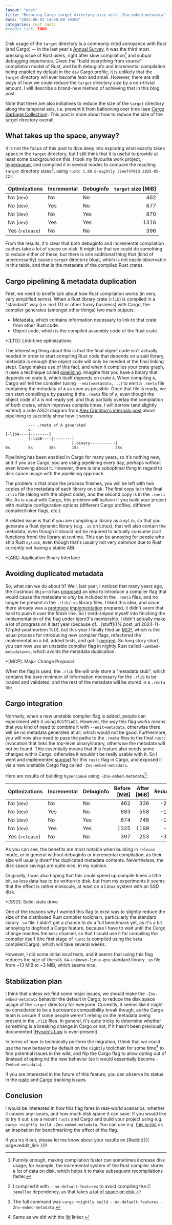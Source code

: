 ```yaml
---
layout: "post"
title: "Reducing Cargo target directory size with -Zno-embed-metadata"
date: "2025-06-02 14:00:00 +0200"
categories: rust rustc
#reddit_link: TODO
---
```


Disk usage of the `target` directory is a commonly cited annoyance with Rust (and Cargo)
-- in the last year's [Annual Survey](https://blog.rust-lang.org/2025/02/13/2024-State-Of-Rust-Survey-results/#challenges),
it was the third most pressing issue of Rust users, right after slow compilation[^disk-vs-compilation] and subpar
debugging experience. Given the "build everything from source" compilation model of Rust, and both debuginfo and incremental compilation being enabled by default in the `dev` Cargo profile, it is unlikely that the `target` directory will ever become *lean* and small. However, there are still ways of how we could reduce the `target` directory size by a non-trivial amount. I will describe a brand-new method of achieving that in this blog post.

[^disk-vs-compilation]: Funnily enough, making compilation faster can sometimes increase disk usage; for example, the incremental system of the Rust compiler stores a lot of data on disk, which helps it to make subsequent recompilations faster.

Note that there are also initiatives to reduce the size of the `target` directory along the temporal axis, i.e. prevent it from ballooning over time (see [Cargo Garbage Collection](https://github.com/rust-lang/cargo/issues/12633)). This post is more about how to reduce the size of the target directory overall.

## What takes up the space, anyway?

It is not the focus of this post to dive deep into exploring what exactly takes space in the `target`
directory, but I still think that it is useful to provide at least some background on this. I took
my favourite work project, [hyperqueue](https://github.com/It4innovations/hyperqueue), and compiled
it in several modes to compare the resulting `target` directory sizes[^jemalloc], using `rustc 1.89.0-nightly (2eef47813 2025-05-22)`:

| Optimizations   | Incremental | Debuginfo | `target` size [MiB] |
|-----------------|-------------|-----------|--------------------:|
| No (`dev`)      | No          | No        |                 462 |
| No (`dev`)      | Yes         | No        |                 677 |
| No (`dev`)      | No          | Yes       |                 870 |
| No (`dev`)      | Yes         | Yes       |                1316 |
| Yes (`release`) | No          | No        |                 396 |

[^jemalloc]: I compiled it with `--no-default-features` to avoid compiling the *C* `jemalloc` dependency, as that takes [a lot of space on disk](https://github.com/tikv/jemallocator/pull/119).

From the results, it's clear that both debuginfo and incremental compilation caches take a lot of
space on disk. It might be that we could do something to reduce either of these, but there is one
additional thing that (kind of unnecessarily) causes `target` directory bloat, which is not
easily observable in this table, and that is the metadata of the compiled Rust crates.

## Cargo pipelining & metadata duplication

First, we need to briefly talk about how Rust compilation works (in very, very simplified terms).
When a Rust library crate (`rlib`) is compiled in a "standard" way (i.e. no LTO or other funny
business) with Cargo, the compiler generates (amongst other things) two main outputs:

- Metadata, which contains information necessary to link to that crate from other Rust code.
- Object code, which is the compiled assembly code of the Rust crate.

*[LTO]: Link-time optimizations

The interesting thing about this is that the final object code isn't actually needed in order to start
compiling Rust code that depends on a said library, metadata is enough (the object code will only be
needed at the final linking step). Cargo makes use of this fact, and when it compiles your crate graph,
it uses a technique called [pipelining](https://internals.rust-lang.org/t/evaluating-pipelined-rustc-compilation/10199).
Imagine that you have a binary that depends on crate `B`, which itself depends on crate `A`. When
compiling `A`, Cargo will tell the compiler (using `--emit=metadata,...`) to emit a `.rmeta` file
containing the metadata of `A` as soon as possible. Once that file is ready, we can start compiling
`B` by passing it the `.rmeta` file of `A`, even though the object code of `A` is not ready yet,
and thus partially overlap the compilation of both crates, which improves compile times. I will borrow
(and slightly extend) a cute ASCII diagram from [Alex Crichton's internals post](https://internals.rust-lang.org/t/evaluating-pipelined-rustc-compilation/10199) about pipelining
to succintly show how it works:

```
          --- .rmeta of A generated
          v
[-libA----|--------]
          [-libB----|--------]
                             [-binary-----------]
0s        5s       10s       15s                25s
```

Pipelining has been enabled in Cargo for many years, so it's nothing new, and if you use Cargo, you
are using pipelining every day, perhaps without even knowing about it. However, there is one
suboptimal thing in regard to disk space usage with the pipelining approach.

The problem is that once the process finishes, you will be left with two copies of the metadata of
each library on disk. The first copy is in the final `.rlib` file (along with the object code), and
the second copy is in the `.rmeta` file. As is usual with Cargo, this problem will balloon if you build
your project with multiple configuration options (different Cargo profiles, different compiler/linker
flags, etc.).

A related issue is that if you are compiling a library as a `dylib`,
so that you generate a Rust dynamic library (e.g. `.so` on Linux), that will also contain the
metadata, even though it should not be required to actually consume (call functions from) the
library at runtime. This can be annoying for people who ship Rust `dylib`s, even though that's
usually not very common due to Rust currently not having a stable ABI.

*[ABI]: Application Binary Interface

## Avoiding duplicated metadata

So, what can we do about it? Well, last year, I noticed that many years ago, the illustrious `@bjorn3` has
[proposed](https://github.com/rust-lang/rust/issues/57076) an idea to introduce a compiler flag
that would cause the metadata to *only* be included in the `.rmeta` files, and no longer be present
in the `.rlib/.so` library files. I liked this idea, and since there already was a [prototype](https://github.com/rust-lang/rust/pull/93945)
[implementation](https://github.com/rust-lang/rust/pull/120855) prepared, it didn't seem that hard to push it over the finish line. So I
nerd-sniped myself into finishing the implementation of the flag under bjorn3's mentorship.
I didn't actually make a lot of progress on it last year (because of… [stuff]({% post_url 2024-11-12-phd-postmortem %})),
but this year I finally filed an [MCP](https://github.com/rust-lang/compiler-team/issues/851), which is the usual process
for introducing new compiler flags, refactored the implementation a bit, added tests, and got it
[merged](https://github.com/rust-lang/rust/pull/137535). So long story short, you can now use an
unstable compiler flag in nightly Rust called `-Zembed-metadata=no`, which avoids the metadata
duplication.

*[MCP]: Major Change Proposal

When the flag is used, the `.rlib` file will only store a "metadata stub", which contains
the bare minimum of information necessary for the `.rlib` to be loaded and validated, and the rest
of the metadata will be stored in a `.rmeta` file.

## Cargo integration

Normally, when a new unstable compiler flag is added, people can experiment with it using `RUSTFLAGS`.
However, the way this flag works means that you kind of need to combine it with `--emit=metadata`,
otherwise there will be *no* metadata generated at all, which would not be good. Furthermore, you
will now also need to pass the paths to the `.rmeta` files to the final `rustc` invocation that links
the top-level binary/library, otherwise the metadata will not be found. This essentially means that
this feature also needs some changes within Cargo, otherwise it wouldn't be really usable with it.
So I went and implemented [support](https://github.com/rust-lang/cargo/pull/15378) for this `rustc` flag in Cargo, and exposed it via a new
unstable Cargo flag called `-Zno-embed-metadata`.

Here are results of building `hyperqueue` using `-Zno-embed-metadata`[^build-cmd]:

| Optimizations   | Incremental | Debuginfo | Before [MiB] | After [MiB] | Reduction |
|-----------------|-------------|-----------|-------------:|------------:|----------:|
| No (`dev`)      | No          | No        |          462 |         336 |    -27.3% |
| No (`dev`)      | Yes         | No        |          683 |         558 |    -18.3% |
| No (`dev`)      | No          | Yes       |          874 |         748 |    -14.4% |
| No (`dev`)      | Yes         | Yes       |         1325 |        1199 |     -9.5% |
| Yes (`release`) | No          | No        |          397 |         253 |    -36.3% |

[^build-cmd]: The full command was `cargo +nightly build --no-default-features -Zno-embed-metadata`.

As you can see, the benefits are most notable when building in `release` mode, or in general without
debuginfo or incremental compilation, as their size will usually dwarf the duplicated metadata contents.
Nevertheless, the disk space savings are quite nice, in my opinion.

Originally, I was also hoping that this could speed up compile times a little bit, as less data has
to be written to disk, but from my experiments it seems that the effect is rather miniscule, at least
on a Linux system with an SSD disk.

*[SSD]: Solid-state drive

One of the reasons why I wanted this flag to exist was to slightly reduce the size of the distributed
Rust compiler toolchain, particularly the standard library `.so` file. I didn't get a chance to do
a full benchmark yet, as it's a bit annoying to dogfood a Cargo feature, because I have to wait
until the Cargo change reaches the `beta` channel, so that I could use it for compiling the compiler
itself (the first stage of `rustc` is compiled using the `beta` compiler/Cargo), which will take
several weeks.

However, I did some initial local tests, and it seems that using this flag reduces the size of the `x86_64-unknown-linux-gnu`
standard library `.so` file from ~13 MiB to ~3 MiB, which seems nice.

## Stabilization plan

I think that unless we find some major issues, we should make the `-Zno-embed-metadata` behavior
the default in Cargo, to reduce the disk space usage of the `target` directory for everyone.
Currently, it seems like it might be considered to be a backwards compatibility break though, as the Cargo
team is unsure if some people weren't relying on the metadata being present in the `.rlib`
files. In general, it's quite tricky to determine whether something is a breaking change in Cargo or
not, if it hasn't been previously documented ([Hyrum's Law](https://www.hyrumslaw.com/) is ever-present).

In terms of how to technically perform the migration, I think that we could use the new behavior by default
on the `nightly` toolchain for some time[^lld-nightly] to find potential issues in the wild,
and flip the Cargo flag to allow opting out of (instead of opting in) the new behavior
(so it would essentially become `-Zembed-metadata`).

[^lld-nightly]: Same as we did with the [lld](https://blog.rust-lang.org/2024/05/17/enabling-rust-lld-on-linux/) linker.

If you are interested in the future of this feature, you can observe its status in
the [rustc](https://github.com/rust-lang/rust/issues/139165) and [Cargo](https://github.com/rust-lang/cargo/issues/15495) tracking issues.

## Conclusion

I would be interested in how this flag fares in real-world scenarios, whether it causes any issues,
and how much disk space it can save. If you would like to try it out, use a recent `rustc` and Cargo
and build your project using e.g. `cargo +nightly build -Zno-embed-metadata`. You can use e.g.
[this script](https://gist.github.com/Kobzol/72d9c6cbade6499206859e09e06760f1) as an inspiration for
benchmarking the effect of the flag.

If you try it out, please let me know about your results on [Reddit]({{ page.reddit_link }})!
